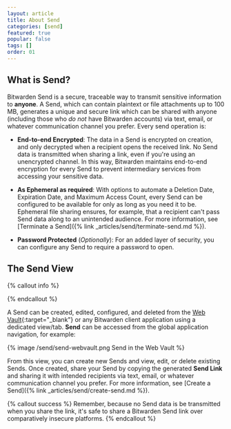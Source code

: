 ```yaml
---
layout: article
title: About Send
categories: [send]
featured: true
popular: false
tags: []
order: 01
---
```


## What is Send?

Bitwarden Send is a secure, traceable way to transmit sensitive information to **anyone**. A Send, which can contain plaintext or file attachments up to 100 MB, generates a unique and secure link which can be shared with anyone (including those who *do not* have Bitwarden accounts) via text, email, or whatever communication channel you prefer. Every send operation is:

- **End-to-end Encrypted**: The data in a Send is encrypted on creation, and only decrypted when a recipient opens the received link. No Send data is transmitted when sharing a link, even if you're using an unencrypted channel. In this way, Bitwarden maintains end-to-end encryption for every Send to prevent intermediary services from accessing your sensitive data.

- **As Ephemeral as required**: With options to automate a Deletion Date, Expiration Date, and Maximum Access Count, every Send can be configured to be available for only as long as you need it to be. Ephemeral file sharing ensures, for example, that a recipient can't pass Send data along to an unintended audience. For more information, see [Terminate a Send]({% link _articles/send/terminate-send.md %}).

- **Password Protected** (*Optionally*): For an added layer of security, you can configure any Send to require a password to open.

## The Send View

{% callout info %}

{% endcallout %}

A Send can be created, edited, configured, and deleted from the [Web Vault](https://vault.bitwarden.com){:target="\_blank"} or any Bitwarden client application using a dedicated view/tab. **Send** can be accessed from the global application navigation, for example:

{% image /send/send-webvault.png Send in the Web Vault %}

From this view, you can create new Sends and view, edit, or delete existing Sends. Once created, share your Send by copying the generated **Send Link** and sharing it with intended recipients via text, email, or whatever communication channel you prefer. For more information, see [Create a Send]({% link _articles/send/create-send.md %}).

{% callout success %}
Remember, because no Send data is be transmitted when you share the link, it's safe to share a Bitwarden Send link over comparatively insecure platforms.
{% endcallout %}
